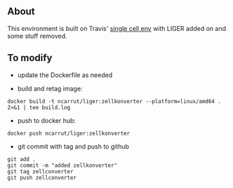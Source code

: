 ## About 
This environment is built on Travis' [single cell env](https://github.com/umich-brcf-bioinf/single_cell_env) with LIGER added on and some stuff removed.

## To modify

* update the Dockerfile as needed

* build and retag image:

```
docker build -t ncarrut/liger:zellkonverter --platform=linux/amd64 . 2>&1 | tee build.log
```

* push to docker hub:

```
docker push ncarrut/liger:zellkonverter
```

* git commit with tag and push to github

```
git add .
git commit -m "added zellkonverter"
git tag zellconverter
git push zellconverter
```